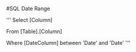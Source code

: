 #SQL Date Range

'''
Select [Column]

From [Table].[Column]

Where [DateColumn] between 'Date' and 'Date'
'''